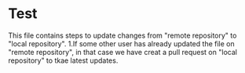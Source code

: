 # Test
This file contains steps to update changes from "remote repository" to "local repository".
1.If some other user has already updated the file on "remote repository", in that case we have creat a pull request on "local
repository" to tkae latest updates.
